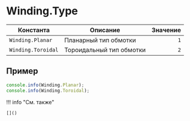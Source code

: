 # Winding.Type
<!--start-->
| Константа          | Описание                 | Значение |
|--------------------|--------------------------|---------:|
| `Winding.Planar`   | Планарный тип обмотки    | `1`      |
| `Winding.Toroidal` | Тороидальный тип обмотки | `2`      |
<!--end-->

## Пример
```javascript linenums="1"
console.info(Winding.Planar);
console.info(Winding.Toroidal);
```

!!! info "См. также"

    []()

